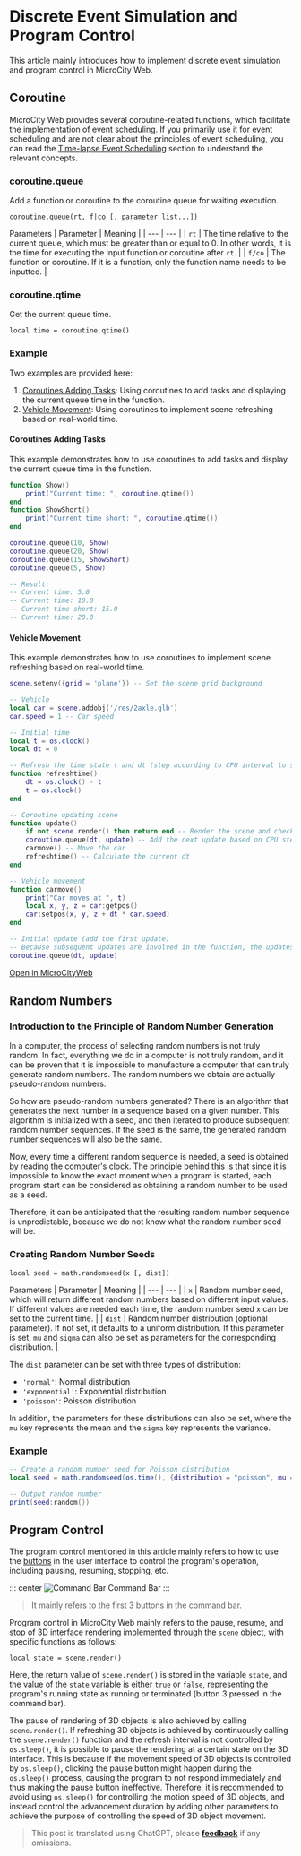 # Discrete Event Simulation and Program Control

This article mainly introduces how to implement discrete event simulation and program control in MicroCity Web.

## Coroutine
MicroCity Web provides several coroutine-related functions, which facilitate the implementation of event scheduling. If you primarily use it for event scheduling and are not clear about the principles of event scheduling, you can read the [Time-lapse Event Scheduling](./timelapse#Event-Scheduling) section to understand the relevant concepts.

### coroutine.queue
Add a function or coroutine to the coroutine queue for waiting execution.
```lua:no-line-numbers
coroutine.queue(rt, f|co [, parameter list...])
```

Parameters
| Parameter | Meaning |
| --- | --- |
| `rt` | The time relative to the current queue, which must be greater than or equal to 0. In other words, it is the time for executing the input function or coroutine after `rt`. |
| `f/co` | The function or coroutine. If it is a function, only the function name needs to be inputted. |

### coroutine.qtime
Get the current queue time.
```lua:no-line-numbers
local time = coroutine.qtime()
```

### Example
Two examples are provided here:
1. [Coroutines Adding Tasks](#Coroutines-Adding-Tasks): Using coroutines to add tasks and displaying the current queue time in the function.
2. [Vehicle Movement](#Vehicle-Movement): Using coroutines to implement scene refreshing based on real-world time.

#### Coroutines Adding Tasks
This example demonstrates how to use coroutines to add tasks and display the current queue time in the function.

```lua
function Show()
    print("Current time: ", coroutine.qtime())
end
function ShowShort()
    print("Current time short: ", coroutine.qtime())
end

coroutine.queue(10, Show)
coroutine.queue(20, Show)
coroutine.queue(15, ShowShort)
coroutine.queue(5, Show)

-- Result:
-- Current time: 5.0
-- Current time: 10.0
-- Current time short: 15.0
-- Current time: 20.0
```

#### Vehicle Movement
This example demonstrates how to use coroutines to implement scene refreshing based on real-world time.

```lua
scene.setenv({grid = 'plane'}) -- Set the scene grid background

-- Vehicle
local car = scene.addobj('/res/2axle.glb')
car.speed = 1 -- Car speed

-- Initial time
local t = os.clock()
local dt = 0

-- Refresh the time state t and dt (step according to CPU interval to synchronize with real time)
function refreshtime()
    dt = os.clock() - t
    t = os.clock()
end

-- Coroutine updating scene
function update()
    if not scene.render() then return end -- Render the scene and check if the program is terminated
    coroutine.queue(dt, update) -- Add the next update based on CPU step time
    carmove() -- Move the car
    refreshtime() -- Calculate the current dt
end

-- Vehicle movement
function carmove()
    print("Car moves at ", t)
    local x, y, z = car:getpos()
    car:setpos(x, y, z + dt * car.speed)
end

-- Initial update (add the first update)
-- Because subsequent updates are involved in the function, the updates will automatically loop
coroutine.queue(dt, update)
```

[Open in MicroCityWeb](https://microcityweb.gitee.io/#rvnpar)

## Random Numbers
### Introduction to the Principle of Random Number Generation
In a computer, the process of selecting random numbers is not truly random. In fact, everything we do in a computer is not truly random, and it can be proven that it is impossible to manufacture a computer that can truly generate random numbers. The random numbers we obtain are actually pseudo-random numbers.

So how are pseudo-random numbers generated? There is an algorithm that generates the next number in a sequence based on a given number. This algorithm is initialized with a seed, and then iterated to produce subsequent random number sequences. If the seed is the same, the generated random number sequences will also be the same.

Now, every time a different random sequence is needed, a seed is obtained by reading the computer's clock. The principle behind this is that since it is impossible to know the exact moment when a program is started, each program start can be considered as obtaining a random number to be used as a seed.

Therefore, it can be anticipated that the resulting random number sequence is unpredictable, because we do not know what the random number seed will be.

### Creating Random Number Seeds
```lua:no-line-numbers
local seed = math.randomseed(x [, dist])
```

Parameters
| Parameter | Meaning |
| --- | --- |
| `x` | Random number seed, which will return different random numbers based on different input values. If different values are needed each time, the random number seed `x` can be set to the current time. |
| `dist` | Random number distribution (optional parameter). If not set, it defaults to a uniform distribution. If this parameter is set, `mu` and `sigma` can also be set as parameters for the corresponding distribution. |

The `dist` parameter can be set with three types of distribution:

* `'normal'`: Normal distribution
* `'exponential'`: Exponential distribution
* `'poisson'`: Poisson distribution

In addition, the parameters for these distributions can also be set, where the `mu` key represents the mean and the `sigma` key represents the variance.

### Example
```lua
-- Create a random number seed for Poisson distribution
local seed = math.randomseed(os.time(), {distribution = "poisson", mu = "3"}) -- Poisson distribution with a mean of 3

-- Output random number
print(seed:random())
```

## Program Control
The program control mentioned in this article mainly refers to how to use the [buttons](./web-ui#blue-command-area) in the user interface to control the program's operation, including pausing, resuming, stopping, etc.

::: center
![Command Bar](../images/note/MicroCityWeb/CommandBar.png)
Command Bar
:::

> It mainly refers to the first 3 buttons in the command bar.

Program control in MicroCity Web mainly refers to the pause, resume, and stop of 3D interface rendering implemented through the `scene` object, with specific functions as follows:
```lua:no-line-numbers
local state = scene.render()
```

Here, the return value of `scene.render()` is stored in the variable `state`, and the value of the `state` variable is either `true` or `false`, representing the program's running state as running or terminated (button 3 pressed in the command bar).

The pause of rendering of 3D objects is also achieved by calling `scene.render()`. If refreshing 3D objects is achieved by continuously calling the `scene.render()` function and the refresh interval is not controlled by `os.sleep()`, it is possible to pause the rendering at a certain state on the 3D interface. This is because if the movement speed of 3D objects is controlled by `os.sleep()`, clicking the pause button might happen during the `os.sleep()` process, causing the program to not respond immediately and thus making the pause button ineffective. Therefore, it is recommended to avoid using `os.sleep()` for controlling the motion speed of 3D objects, and instead control the advancement duration by adding other parameters to achieve the purpose of controlling the speed of 3D object movement.

> This post is translated using ChatGPT, please [**feedback**](https://github.com/huuhghhgyg/MicroCityNotes/issues/new) if any omissions.
